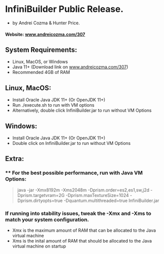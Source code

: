 # InfiniBuilder Public Release.  
- by Andrei Cozma & Hunter Price.  
#### Website: www.andreicozma.com/307
## System Requirements:
- Linux, MacOS, or Windows
- Java 11+ (Download link on www.andreicozma.com/307)
- Recommended 4GB of RAM

## Linux, MacOS:
- Install Oracle Java JDK 11+ (Or OpenJDK 11+)
- Run ./execute.sh to run with VM options
- Alternatively, double click InfiniBuilder.jar to run without VM Options
## Windows:
- Install Oracle Java JDK 11+ (Or OpenJDK 11+)
- Double click on InfiniBuilder.jar to run without VM Options

## Extra:
### ** For the best possible performance, run with Java VM Options:
> java -jar -Xmx8192m -Xms2048m -Dprism.order=es2,es1,sw,j2d -Dprism.targetvram=2G -Dprism.maxTextureSize=1024 -Dprism.dirtyopts=true -Dquantum.multithreaded=true InfiniBuilder.jar

### If running into stability issues, tweak the -Xmx and -Xms to match your system configuration.
- Xmx is the maximum amount of RAM that can be allocated to the Java virtual machine
- Xms is the inital amount of RAM that should be allocated to the Java virtual machine on startup


